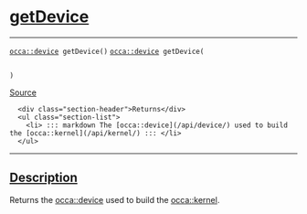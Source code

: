 
<h1 id="get-device">
 <a href="#/api/kernel/getDevice" class="anchor">
   <span>getDevice</span>
  </a>
</h1>

<div class="signature">

<hr>

  <div class="definition-container">
    <div class="definition">
      <code class="desktop-only"><a href="#/api/device/">occa::device</a> getDevice()</code>
      <code class="mobile-only"><a href="#/api/device/">occa::device</a> getDevice(
    
)</code>
      <div class="flex-spacing"></div>
      <a href="https://github.com/libocca/occa/blob/d617b895/include/occa/core/kernel.hpp#L141" target="_blank">Source</a>
    </div>
    <div class="description">

      <div class="section-header">Returns</div>
      <ul class="section-list">
        <li> ::: markdown The [occa::device](/api/device/) used to build the [occa::kernel](/api/kernel/) ::: </li>
      </ul>
</div>
  </div>

  <hr>
</div>


<h2 id="description">
 <a href="#/api/kernel/getDevice?id=description" class="anchor">
   <span>Description</span>
  </a>
</h2>

Returns the [occa::device](/api/device/) used to build the [occa::kernel](/api/kernel/).
